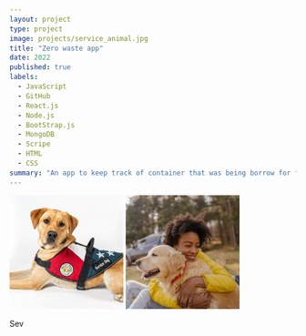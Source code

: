 ```yaml
---
layout: project
type: project
image: projects/service_animal.jpg
title: "Zero waste app"
date: 2022
published: true
labels:
  - JavaScript
  - GitHub
  - React.js
  - Node.js
  - BootStrap.js
  - MongoDB
  - Scripe
  - HTML
  - CSS
summary: "An app to keep track of container that was being borrow for food event and when this container got return the user get the a refund other wise 
---
```


<div class="text-center p-4">
  <img width="200px" src="../projects/service_dog.jpg" class="img-thumbnail" >
  <img width="200px" src="../projects/emotional_dog.jpg" class="img-thumbnail" >
  
</div>

Sev
